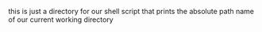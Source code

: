 this is just a directory for our shell script that prints the absolute path name of our current working directory
